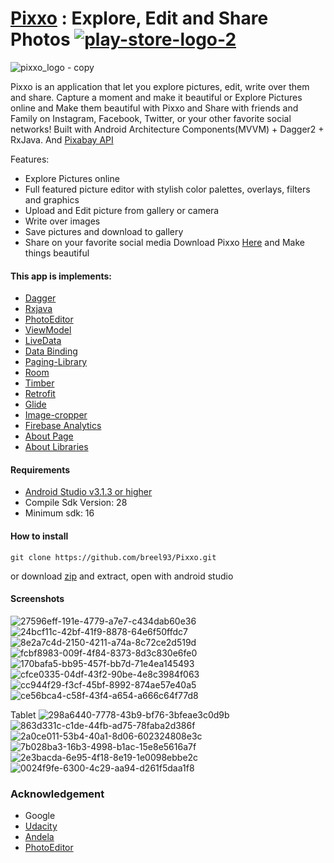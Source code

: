 # [Pixxo](https://play.google.com/store/apps/details?id=com.pixxo.breezil.pixxo) : Explore, Edit and Share Photos [![play-store-logo-2](https://user-images.githubusercontent.com/20865566/53359768-d9014380-3901-11e9-9523-5af74ccc9f10.png)](https://play.google.com/store/apps/details?id=com.pixxo.breezil.pixxo)

![pixxo_logo - copy](https://user-images.githubusercontent.com/20865566/53350109-781b4080-38ec-11e9-8c9f-fb486e77c08f.png)

Pixxo is an application that let you explore pictures, edit, write over them and share. 
Capture a moment and make it beautiful or Explore Pictures online and Make them beautiful with Pixxo and Share with friends and Family on Instagram, Facebook, Twitter, or your other favorite social networks!
Built with Android Architecture Components(MVVM) + Dagger2 + RxJava. And [Pixabay API](https://pixabay.com) 

Features:
*	Explore Pictures online 
*	Full featured picture editor with stylish color palettes, overlays, filters and graphics
*	Upload and Edit picture from gallery or camera
*	Write over images 
*	Save pictures and download to gallery
*	Share on your favorite social media
Download Pixxo [Here](https://play.google.com/store/apps/details?id=com.pixxo.breezil.pixxo) and Make things beautiful
#### This app is implements:
- [Dagger](https://google.github.io/dagger/)
- [Rxjava](https://github.com/ReactiveX/RxJava)
- [PhotoEditor](https://github.com/burhanrashid52/PhotoEditor)
- [ViewModel](https://developer.android.com/topic/libraries/architecture/viewmodel)
- [LiveData](https://developer.android.com/topic/libraries/architecture/livedata)
- [Data Binding](https://developer.android.com/topic/libraries/data-binding/)
- [Paging-Library](https://developer.android.com/topic/libraries/architecture/paging/)
- [Room](https://codelabs.developers.google.com/codelabs/android-room-with-a-view/#0)
- [Timber](https://github.com/JakeWharton/timber)
- [Retrofit](https://square.github.io/retrofit/)
- [Glide](https://github.com/bumptech/glide)
- [Image-cropper](https://github.com/ArthurHub/Android-Image-Cropper)
- [Firebase Analytics](https://firebase.google.com/docs/analytics/android/start)
- [About Page](https://github.com/medyo/android-about-page)
- [About Libraries](https://github.com/mikepenz/AboutLibraries)

#### Requirements
- [Android Studio v3.1.3 or higher](https://developer.android.com/studio/)
- Compile Sdk Version: 28
- Minimum sdk: 16

#### How to install
```
git clone https://github.com/breel93/Pixxo.git
```
or download [zip](https://github.com/breel93/Pixxo/archive/master.zip) and extract, open with android studio

#### Screenshots
![27596eff-191e-4779-a7e7-c434dab60e36](https://user-images.githubusercontent.com/20865566/57014679-28ecd700-6bdf-11e9-94b9-754effbd2b98.png)
![24bcf11c-42bf-41f9-8878-64e6f50ffdc7](https://user-images.githubusercontent.com/20865566/57014677-28544080-6bdf-11e9-8cae-0b65f183e1f3.png)
![8e2a7c4d-2150-4211-a74a-8c72ce2d519d](https://user-images.githubusercontent.com/20865566/57014691-2d18f480-6bdf-11e9-959e-44fba2514fd7.png)
![fcbf8983-009f-4f84-8373-8d3c830e6fe0](https://user-images.githubusercontent.com/20865566/57014685-2b4f3100-6bdf-11e9-92cf-2d0316a13618.png)
![170bafa5-bb95-457f-bb7d-71e4ea145493](https://user-images.githubusercontent.com/20865566/57014678-28544080-6bdf-11e9-83fb-c8b05802a11e.png)
![cfce0335-04df-43f2-90be-4e8c3984f063](https://user-images.githubusercontent.com/20865566/57014684-2ab69a80-6bdf-11e9-8ad8-66ddac116fb9.png)
![cc944f29-f3cf-45bf-8992-874ae57e40a5](https://user-images.githubusercontent.com/20865566/57014681-29856d80-6bdf-11e9-9f72-105b89590521.png)
![ce56bca4-c58f-43f4-a654-a666c64f77d8](https://user-images.githubusercontent.com/20865566/57014683-2a1e0400-6bdf-11e9-8a06-dc2c837f0d78.png)

Tablet
![298a6440-7778-43b9-bf76-3bfeae3c0d9b](https://user-images.githubusercontent.com/20865566/57014947-4ff7d880-6be0-11e9-9dbc-46a7442986b5.png)
![863d331c-c1de-44fb-ad75-78faba2d386f](https://user-images.githubusercontent.com/20865566/57014934-453d4380-6be0-11e9-8c03-741a465b23c9.png)
![2a0ce011-53b4-40a1-8d06-602324808e3c](https://user-images.githubusercontent.com/20865566/57014936-466e7080-6be0-11e9-94e2-d694cf2ef34a.png)
![7b028ba3-16b3-4998-b1ac-15e8e5616a7f](https://user-images.githubusercontent.com/20865566/57014940-48d0ca80-6be0-11e9-82d8-fe7442f3bef5.png)
![2e3bacda-6e95-4f18-8e19-1e0098ebbe2c](https://user-images.githubusercontent.com/20865566/57014937-47070700-6be0-11e9-8121-801bb9b3e855.png)
![0024f9fe-6300-4c29-aa94-d261f5daa1f8](https://user-images.githubusercontent.com/20865566/57014942-4a01f780-6be0-11e9-85f6-6472d5e689cd.png)

### Acknowledgement
- Google
- [Udacity](https://www.udacity.com)
- [Andela](https://andela.com)
- [PhotoEditor](https://github.com/burhanrashid52/PhotoEditor)
